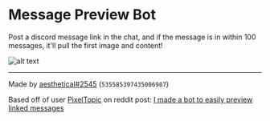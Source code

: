 # Message Preview Bot

Post a discord message link in the chat, and if the message is in within 100 messages, it'll pull the first image and content!

![alt text](https://i.imgur.com/c9VV6BD.png "The bot in its works")

---

Made by [aesthetical#2545](https://github.com/Sxmurai) (`535585397435006987`)

Based off of user [PixelTopic](https://github.com/pixeltopic/) on reddit post: [I made a bot to easily preview linked messages](https://www.reddit.com/r/discordapp/comments/i6qlyr/i_made_a_bot_to_easily_preview_linked_messages/)
